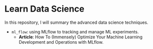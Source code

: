 # Learn Data Science

In this repository, I will summary the advanced data science techniques.

- `ml_flow`: using MLflow to tracking and manage ML experiments. 
    + **Article**: How To (Immensely) Optimize Your Machine Learning Development and Operations with MLflow.
